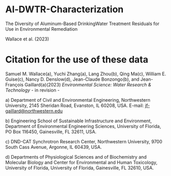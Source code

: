 # Al-DWTR-Characterization

The Diversity of Aluminum-Based DrinkingWater Treatment Residuals for Use in Environmental Remediation 

Wallace et al. (2023) 

# Citation for the use of these data

Samuel M. Wallace(a), Yuchi Zhang(a), Lang Zhou(b), Qing Ma(c), William E. Guise(c), Nancy D. Denslow(d), Jean-Claude Bonzongo(b), and Jean-François Gaillard(a)(2023) *Environmental Science: Water Research & Technology* - in revision - 

a) Department of Civil and Environmental Engineering, Northwestern University, 2145
Sheridan Road, Evanston, IL 60208, USA. E-mail: jf-gaillard@northwestern.edu

b) Engineering School of Sustainable Infrastructure and Environment, Department of
Environmental Engineering Sciences, University of Florida, PO Box 116450, Gainesville,
FL 32611, USA.

c) DND-CAT Synchrotron Research Center, Northwestern University, 9700 South Cass
Avenue, Argonne, IL 60439, USA.

d) Departments of Physiological Sciences and of Biochemistry and Molecular Biology and
Center for Environmental and Human Toxicology, University of Florida, University of
Florida, Gainesville, FL 32610, USA.
